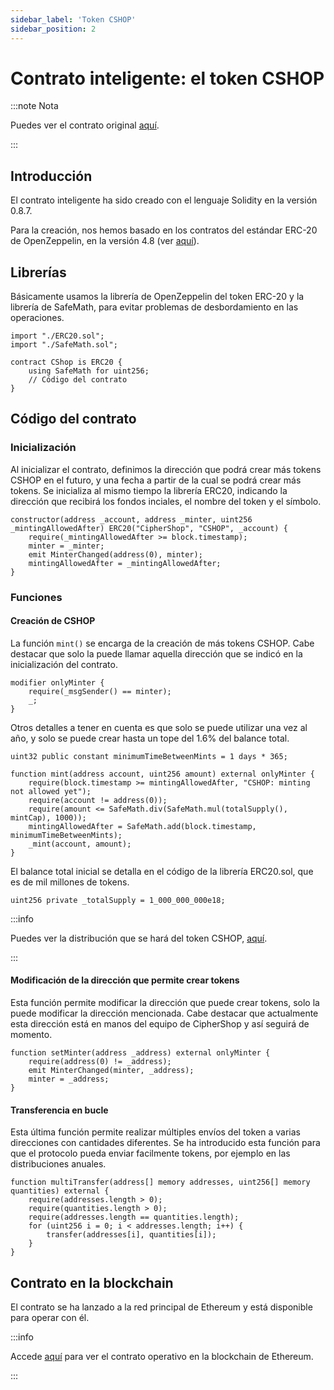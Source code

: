 ```yaml
---
sidebar_label: 'Token CSHOP'
sidebar_position: 2
---
```


# Contrato inteligente: el token CSHOP

:::note Nota

Puedes ver el contrato original [aquí](https://github.com/CipherShop/core/tree/master/contracts/CShop.sol).

:::

## Introducción

El contrato inteligente ha sido creado con el lenguaje Solidity en la versión 0.8.7.

Para la creación, nos hemos basado en los contratos del estándar ERC-20 de OpenZeppelin, en la versión 4.8 (ver [aquí](https://github.com/OpenZeppelin/openzeppelin-contracts/tree/release-v4.8/contracts/token/ERC20)).

## Librerías

Básicamente usamos la librería de OpenZeppelin del token ERC-20 y la librería de SafeMath, para evitar problemas de desbordamiento en las operaciones.

    import "./ERC20.sol";
    import "./SafeMath.sol";

    contract CShop is ERC20 {
        using SafeMath for uint256;
        // Código del contrato
    }

## Código del contrato

### Inicialización

Al inicializar el contrato, definimos la dirección que podrá crear más tokens CSHOP en el futuro, y una fecha a partir de la cual se podrá crear más tokens. Se inicializa al mismo tiempo la librería ERC20, indicando la dirección que recibirá los fondos inciales, el nombre del token y el símbolo.

    constructor(address _account, address _minter, uint256 _mintingAllowedAfter) ERC20("CipherShop", "CSHOP", _account) {
        require(_mintingAllowedAfter >= block.timestamp);
        minter = _minter;
        emit MinterChanged(address(0), minter);
        mintingAllowedAfter = _mintingAllowedAfter;
    }

### Funciones

#### Creación de CSHOP

La función `mint()` se encarga de la creación de más tokens CSHOP. Cabe destacar que solo la puede llamar aquella dirección que se indicó en la inicialización del contrato.

    modifier onlyMinter {
        require(_msgSender() == minter);
        _;
    }

Otros detalles a tener en cuenta es que solo se puede utilizar una vez al año, y solo se puede crear hasta un tope del 1.6% del balance total.

    uint32 public constant minimumTimeBetweenMints = 1 days * 365;

    function mint(address account, uint256 amount) external onlyMinter {
        require(block.timestamp >= mintingAllowedAfter, "CSHOP: minting not allowed yet");
        require(account != address(0));
        require(amount <= SafeMath.div(SafeMath.mul(totalSupply(), mintCap), 1000));
        mintingAllowedAfter = SafeMath.add(block.timestamp, minimumTimeBetweenMints);
        _mint(account, amount);
    }

El balance total inicial se detalla en el código de la librería ERC20.sol, que es de mil millones de tokens.

    uint256 private _totalSupply = 1_000_000_000e18;

:::info

Puedes ver la distribución que se hará del token CSHOP, [aquí](/docs/general/governance#distribution-of-cshop).

:::

#### Modificación de la dirección que permite crear tokens

Esta función permite modificar la dirección que puede crear tokens, solo la puede modificar la dirección mencionada. Cabe destacar que actualmente esta dirección está en manos del equipo de CipherShop y así seguirá de momento.

    function setMinter(address _address) external onlyMinter {
        require(address(0) != _address);
        emit MinterChanged(minter, _address);
        minter = _address;
    }

#### Transferencia en bucle

Esta última función permite realizar múltiples envíos del token a varias direcciones con cantidades diferentes. Se ha introducido esta función para que el protocolo pueda enviar facilmente tokens, por ejemplo en las distribuciones anuales.

    function multiTransfer(address[] memory addresses, uint256[] memory quantities) external {
        require(addresses.length > 0);
        require(quantities.length > 0);
        require(addresses.length == quantities.length);
        for (uint256 i = 0; i < addresses.length; i++) {
            transfer(addresses[i], quantities[i]);
        }
    }

## Contrato en la blockchain

El contrato se ha lanzado a la red principal de Ethereum y está disponible para operar con él.

:::info

Accede [aquí](https://etherscan.io/address/0x547b5362a0aa165cf98237c98cda5a4003f5ca9f#code) para ver el contrato operativo en la blockchain de Ethereum.

:::
